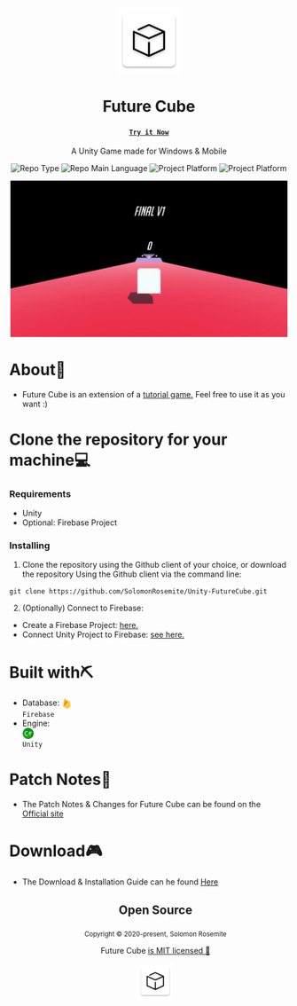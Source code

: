 <p align="center">
  <img src="./FutureCube/Docs/FutureCube%20Icon.png" width="120">
  <h1 align="center">Future Cube</h1>
  <h4 align="center"><a href="https://rosemitefuturecube.weebly.com"><code>Try it Now</code></a></h4>
  <p align="center">A Unity Game made for Windows & Mobile</p>
  <p align="center">
    <img src="https://img.shields.io/badge/type-project-orange?style=flat-square" alt="Repo Type" />
    <img src="https://img.shields.io/badge/language-csharp-brightgreen?style=flat-square" alt="Repo Main Language" />
    <img src="https://img.shields.io/badge/platform-windows-blue?style=flat-square" alt="Project Platform" />
    <img src="https://img.shields.io/badge/platform-mobile-blue?style=flat-square" alt="Project Platform" />
  </p>
  
  <p align="center">
    <img src="./FutureCube/Docs/FutureCube%20gif.gif" width="500">
  </p>

# About📖

- Future Cube is an extension of a
  <a href="https://devassets.com/assets/how-to-make-a-video-game/">tutorial
  game.</a> Feel free to use it as you want :)

# Clone the repository for your machine💻

### Requirements

- Unity
- Optional: Firebase Project

### Installing

1. Clone the repository using the Github client of your choice, or download the
   repository Using the Github client via the command line:

```
git clone https://github.com/SolomonRosemite/Unity-FutureCube.git
```

2. (Optionally) Connect to Firebase:

- Create a Firebase Project: <a href="https://firebase.google.com">here.</a>
- Connect Unity Project to Firebase:
  <a href="https://firebase.google.com/docs/unity/setup">see here.</a>

# Built with⛏️

- Database:
  <code><img height="20" align="top" src="https://raw.githubusercontent.com/github/explore/f3dc333811d46c39b8b0b1b903daf12da2ff18b3/topics/firebase/firebase.png">
  Firebase</code>
- Engine: <code>
  <img width="20" height="20" align="top" src="https://raw.githubusercontent.com/github/explore/a23885715f851ec8bb10b06e9345a41ac0f0c47e/topics/csharp/csharp.png">
  Unity</code>

# Patch Notes📕

- The Patch Notes & Changes for Future Cube can be found on the
  <a href="https://rosemitefuturecube.weebly.com/">Official site</a>

# Download🎮

- The Download & Installation Guide can he found
<a href="https://github.com/SolomonRosemite/Unity-FutureCube/releases/">Here</a>

  <h2 align="center">
    Open Source
  </h2>
  <p align="center">
    <sub>Copyright © 2020-present, Solomon Rosemite</sub>
  </p>
  <p align="center">Future Cube <a href="https://github.com/SolomonRosemite/Unity-FutureCube/blob/master/LICENSE">is MIT licensed 💖</a>
  </p>
  <p align="center">
    <img src="./FutureCube/Docs/FutureCube%20Icon.png" width="65">
</p>

